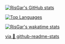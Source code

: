 [![RisGar's GitHub stats](https://github-readme-stats.vercel.app/api?username=RisGar&hide=contribs,issues,prs&count_private=true&show_icons=true&theme=dracula)](https://github.com/RisGar?tab=repositories)

[![Top Languages](https://github-readme-stats.vercel.app/api/top-langs/?username=RisGar&layout=compact&theme=dracula)](https://github.com/RisGar?tab=repositories)

[![RisGar's wakatime stats](https://github-readme-stats.vercel.app/api/wakatime?username=RisGar&theme=dracula)](https://wakatime.com/@RisGar)

[via 📖 github-readme-stats](https://github.com/anuraghazra/github-readme-stats)
